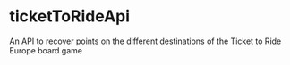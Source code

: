 # ticketToRideApi

An API to recover points on the different destinations of the Ticket to Ride Europe board game
